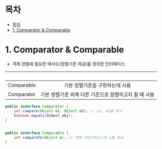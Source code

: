 # 목차
- [목차](#목차)
- [1. Comparator & Comparable](#1-comparator--comparable)

# 1. Comparator & Comparable
- 객체 정렬에 필요한 메서드(정렬기준 제공)를 정의한 인터페이스

|　|　|
|:-:|:-:|
|Comparable| 기본 정렬기준을 구현하는데 사용
|Comparator| 기본 정렬기준 외에 다른 기준으로 정렬하고자 할 때 사용

```java
public interface Comparator {
    int compare(Object o1, Object o2); // o1, o2를 비교
    boolean equals(Ojbect obj);
}


public interface Comparable {
    int compareTo(Object o); // 객체 자신(this)와 o를 비교
}
```
